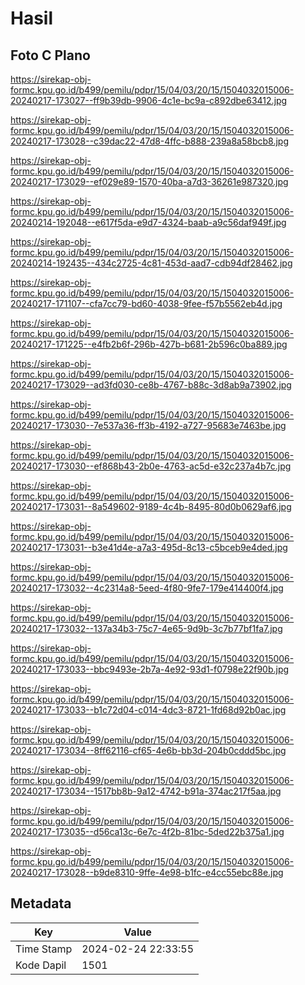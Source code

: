 # Hasil

## Foto C Plano

https://sirekap-obj-formc.kpu.go.id/b499/pemilu/pdpr/15/04/03/20/15/1504032015006-20240217-173027--ff9b39db-9906-4c1e-bc9a-c892dbe63412.jpg

https://sirekap-obj-formc.kpu.go.id/b499/pemilu/pdpr/15/04/03/20/15/1504032015006-20240217-173028--c39dac22-47d8-4ffc-b888-239a8a58bcb8.jpg

https://sirekap-obj-formc.kpu.go.id/b499/pemilu/pdpr/15/04/03/20/15/1504032015006-20240217-173029--ef029e89-1570-40ba-a7d3-36261e987320.jpg

https://sirekap-obj-formc.kpu.go.id/b499/pemilu/pdpr/15/04/03/20/15/1504032015006-20240214-192048--e617f5da-e9d7-4324-baab-a9c56daf949f.jpg

https://sirekap-obj-formc.kpu.go.id/b499/pemilu/pdpr/15/04/03/20/15/1504032015006-20240214-192435--434c2725-4c81-453d-aad7-cdb94df28462.jpg

https://sirekap-obj-formc.kpu.go.id/b499/pemilu/pdpr/15/04/03/20/15/1504032015006-20240217-171107--cfa7cc79-bd60-4038-9fee-f57b5562eb4d.jpg

https://sirekap-obj-formc.kpu.go.id/b499/pemilu/pdpr/15/04/03/20/15/1504032015006-20240217-171225--e4fb2b6f-296b-427b-b681-2b596c0ba889.jpg

https://sirekap-obj-formc.kpu.go.id/b499/pemilu/pdpr/15/04/03/20/15/1504032015006-20240217-173029--ad3fd030-ce8b-4767-b88c-3d8ab9a73902.jpg

https://sirekap-obj-formc.kpu.go.id/b499/pemilu/pdpr/15/04/03/20/15/1504032015006-20240217-173030--7e537a36-ff3b-4192-a727-95683e7463be.jpg

https://sirekap-obj-formc.kpu.go.id/b499/pemilu/pdpr/15/04/03/20/15/1504032015006-20240217-173030--ef868b43-2b0e-4763-ac5d-e32c237a4b7c.jpg

https://sirekap-obj-formc.kpu.go.id/b499/pemilu/pdpr/15/04/03/20/15/1504032015006-20240217-173031--8a549602-9189-4c4b-8495-80d0b0629af6.jpg

https://sirekap-obj-formc.kpu.go.id/b499/pemilu/pdpr/15/04/03/20/15/1504032015006-20240217-173031--b3e41d4e-a7a3-495d-8c13-c5bceb9e4ded.jpg

https://sirekap-obj-formc.kpu.go.id/b499/pemilu/pdpr/15/04/03/20/15/1504032015006-20240217-173032--4c2314a8-5eed-4f80-9fe7-179e414400f4.jpg

https://sirekap-obj-formc.kpu.go.id/b499/pemilu/pdpr/15/04/03/20/15/1504032015006-20240217-173032--137a34b3-75c7-4e65-9d9b-3c7b77bf1fa7.jpg

https://sirekap-obj-formc.kpu.go.id/b499/pemilu/pdpr/15/04/03/20/15/1504032015006-20240217-173033--bbc9493e-2b7a-4e92-93d1-f0798e22f90b.jpg

https://sirekap-obj-formc.kpu.go.id/b499/pemilu/pdpr/15/04/03/20/15/1504032015006-20240217-173033--b1c72d04-c014-4dc3-8721-1fd68d92b0ac.jpg

https://sirekap-obj-formc.kpu.go.id/b499/pemilu/pdpr/15/04/03/20/15/1504032015006-20240217-173034--8ff62116-cf65-4e6b-bb3d-204b0cddd5bc.jpg

https://sirekap-obj-formc.kpu.go.id/b499/pemilu/pdpr/15/04/03/20/15/1504032015006-20240217-173034--1517bb8b-9a12-4742-b91a-374ac217f5aa.jpg

https://sirekap-obj-formc.kpu.go.id/b499/pemilu/pdpr/15/04/03/20/15/1504032015006-20240217-173035--d56ca13c-6e7c-4f2b-81bc-5ded22b375a1.jpg

https://sirekap-obj-formc.kpu.go.id/b499/pemilu/pdpr/15/04/03/20/15/1504032015006-20240217-173028--b9de8310-9ffe-4e98-b1fc-e4cc55ebc88e.jpg


## Metadata

| Key        | Value               |
| ---------- | ------------------- |
| Time Stamp | 2024-02-24 22:33:55 |
| Kode Dapil | 1501                |



